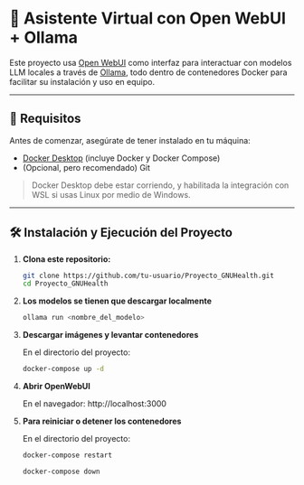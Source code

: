 # 🧠 Asistente Virtual con Open WebUI + Ollama

Este proyecto usa [Open WebUI](https://github.com/open-webui/open-webui) como interfaz para interactuar con modelos LLM locales a través de [Ollama](https://ollama.com/), todo dentro de contenedores Docker para facilitar su instalación y uso en equipo.

---

## 🚀 Requisitos

Antes de comenzar, asegúrate de tener instalado en tu máquina:

- [Docker Desktop](https://www.docker.com/products/docker-desktop) (incluye Docker y Docker Compose)
- (Opcional, pero recomendado) Git

> Docker Desktop debe estar corriendo, y habilitada la integración con WSL si usas Linux por medio de Windows.

---

## 🛠️ Instalación y Ejecución del Proyecto

1. **Clona este repositorio:**

   ```bash
   git clone https://github.com/tu-usuario/Proyecto_GNUHealth.git
   cd Proyecto_GNUHealth

2. **Los modelos se tienen que descargar localmente**

    ```bash
    ollama run <nombre_del_modelo>

3. **Descargar imágenes y levantar contenedores**

   En el directorio del proyecto:
   ```bash
   docker-compose up -d

4. **Abrir OpenWebUI**

    En el navegador:
    http://localhost:3000

5. **Para reiniciar o detener los contenedores**
    
    En el directorio del proyecto:
    ```bash
    docker-compose restart
    ```
    
    ```bash
    docker-compose down

